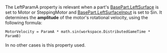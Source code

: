 The LeftParamA property is relevant when a part's [BasePart.LeftSurface](https://developer.roblox.com/en-us/api-reference/property/BasePart/LeftSurface) is set to Motor or SteppingMotor and [BasePart.LeftSurfaceInput](https://developer.roblox.com/en-us/api-reference/property/BasePart/LeftSurfaceInput) is set to Sin. It determines the **amplitude** of the motor's rotational velocity, using the following formula:

`MotorVelocity = ParamA * math.sin(workspace.DistributedGameTime * ParamB)`

In no other cases is this property used.